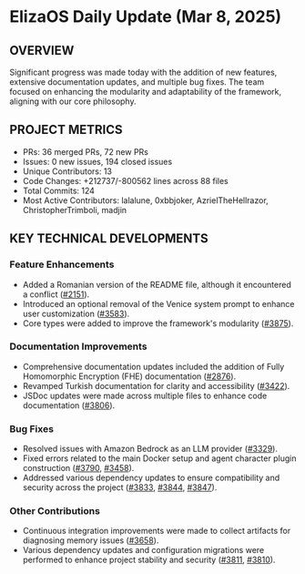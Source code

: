 # ElizaOS Daily Update (Mar 8, 2025)

## OVERVIEW 
Significant progress was made today with the addition of new features, extensive documentation updates, and multiple bug fixes. The team focused on enhancing the modularity and adaptability of the framework, aligning with our core philosophy.

## PROJECT METRICS
- PRs: 36 merged PRs, 72 new PRs
- Issues: 0 new issues, 194 closed issues
- Unique Contributors: 13
- Code Changes: +212737/-800562 lines across 88 files
- Total Commits: 124
- Most Active Contributors: lalalune, 0xbbjoker, AzrielTheHellrazor, ChristopherTrimboli, madjin

## KEY TECHNICAL DEVELOPMENTS

### Feature Enhancements
- Added a Romanian version of the README file, although it encountered a conflict ([#2151](https://github.com/elizaos/eliza/pull/2151)).
- Introduced an optional removal of the Venice system prompt to enhance user customization ([#3583](https://github.com/elizaos/eliza/pull/3583)).
- Core types were added to improve the framework's modularity ([#3875](https://github.com/elizaos/eliza/pull/3875)).

### Documentation Improvements
- Comprehensive documentation updates included the addition of Fully Homomorphic Encryption (FHE) documentation ([#2876](https://github.com/elizaos/eliza/pull/2876)).
- Revamped Turkish documentation for clarity and accessibility ([#3422](https://github.com/elizaos/eliza/pull/3422)).
- JSDoc updates were made across multiple files to enhance code documentation ([#3806](https://github.com/elizaos/eliza/pull/3806)).

### Bug Fixes
- Resolved issues with Amazon Bedrock as an LLM provider ([#3329](https://github.com/elizaos/eliza/pull/3329)).
- Fixed errors related to the main Docker setup and agent character plugin construction ([#3790](https://github.com/elizaos/eliza/pull/3790), [#3458](https://github.com/elizaos/eliza/pull/3458)).
- Addressed various dependency updates to ensure compatibility and security across the project ([#3833](https://github.com/elizaos/eliza/pull/3833), [#3844](https://github.com/elizaos/eliza/pull/3844), [#3847](https://github.com/elizaos/eliza/pull/3847)).

### Other Contributions
- Continuous integration improvements were made to collect artifacts for diagnosing memory issues ([#3658](https://github.com/elizaos/eliza/pull/3658)).
- Various dependency updates and configuration migrations were performed to enhance project stability and security ([#3811](https://github.com/elizaos/eliza/pull/3811), [#3810](https://github.com/elizaos/eliza/pull/3810)).